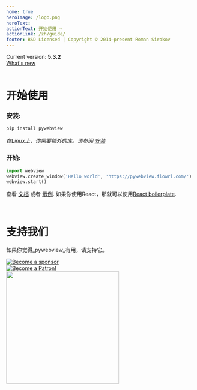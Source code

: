 ```yaml
---
home: true
heroImage: /logo.png
heroText:
actionText: 开始使用 →
actionLink: /zh/guide/
footer: BSD Licensed | Copyright © 2014–present Roman Sirokov
---
```


<div class='center version'>
Current version: <strong>5.3.2</strong><br/>
<a href='/changelog.html'>What's new</a>
</div>

<br/>

# 开始使用

### 安装:

``` bash
pip install pywebview
```

_在Linux上，你需要额外的库。请参阅 [安装](/zh/guide/installation.html)_

### 开始:

``` python
import webview
webview.create_window('Hello world', 'https://pywebview.flowrl.com/')
webview.start()
```

查看 [文档](/zh/guide) 或者 [示例](/examples). 如果你使用React，那就可以使用[React boilerplate](https://github.com/r0x0r/pywebview-react-boilerplate).

<br/>

# 支持我们

如果你觉得_pywebview_有用，请支持它。

<div class="center spc-m spc-bottom">
    <a href="https://github.com/sponsors/r0x0r"  target="_blank">
        <img src="/github-sponsors.png" alt="Become a sponsor"></img>
    </a>
</div>

<div class="center spc-m spc-bottom">
    <a href="https://www.patreon.com/bePatron?u=13226105" data-patreon-widget-type="become-patron-button">
        <img src='https://c5.patreon.com/external/logo/become_a_patron_button.png' alt='Become a Patron!'/>
    </a>
</div>

<div class="center spc-l spc-vertical">
	<a href="https://opencollective.com/pywebview/donate" target="_blank">
		<img src="https://opencollective.com/pywebview/donate/button@2x.png?color=blue" width=300 />
	</a>
</div>
